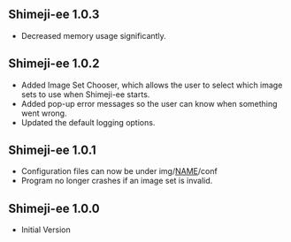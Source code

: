 ## Shimeji-ee 1.0.3 ##

- Decreased memory usage significantly.


## Shimeji-ee 1.0.2 ##

- Added Image Set Chooser, which allows the user to select which image sets to use when Shimeji-ee starts.
- Added pop-up error messages so the user can know when something went wrong.
- Updated the default logging options.


## Shimeji-ee 1.0.1 ##

- Configuration files can now be under img/[NAME](NAME.md)/conf
- Program no longer crashes if an image set is invalid.


## Shimeji-ee 1.0.0 ##

- Initial Version